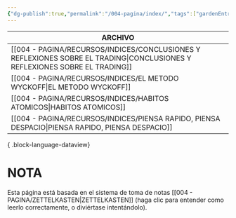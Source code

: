 ```yaml
---
{"dg-publish":true,"permalink":"/004-pagina/index/","tags":["gardenEntry"]}
---
```



| ARCHIVO                                                                                                                       |
| ----------------------------------------------------------------------------------------------------------------------------- |
| [[004 - PAGINA/RECURSOS/INDICES/CONCLUSIONES Y REFLEXIONES SOBRE EL TRADING\|CONCLUSIONES Y REFLEXIONES SOBRE EL TRADING]] |
| [[004 - PAGINA/RECURSOS/INDICES/EL METODO WYCKOFF\|EL METODO WYCKOFF]]                                                     |
| [[004 - PAGINA/RECURSOS/INDICES/HABITOS ATOMICOS\|HABITOS ATOMICOS]]                                                       |
| [[004 - PAGINA/RECURSOS/INDICES/PIENSA RAPIDO, PIENSA DESPACIO\|PIENSA RAPIDO, PIENSA DESPACIO]]                           |

{ .block-language-dataview}
# NOTA
Esta página está basada en el sistema de toma de notas [[004 - PAGINA/ZETTELKASTEN\|ZETTELKASTEN]] (haga clic para entender como leerlo correctamente, o diviértase intentándolo).